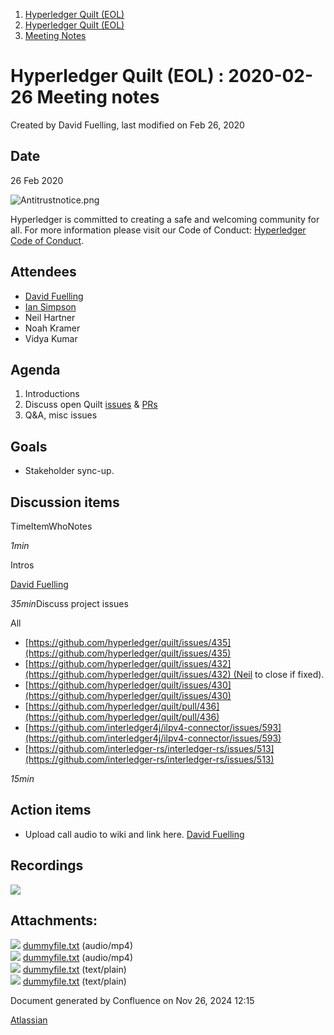 1. [Hyperledger Quilt (EOL)](index.html)
2. [Hyperledger Quilt (EOL)](22446088.html)
3. [Meeting Notes](Meeting-Notes_22447301.html)

# Hyperledger Quilt (EOL) : 2020-02-26 Meeting notes

Created by David Fuelling, last modified on Feb 26, 2020

## Date

26 Feb 2020

![Antitrustnotice.png](https://wiki.hyperledger.org/download/attachments/22380656/Antitrustnotice.png?version=1&modificationDate=1569909779000&api=v2)

Hyperledger is committed to creating a safe and welcoming community for all. For more information please visit our Code of Conduct: [Hyperledger Code of Conduct](https://lf-hyperledger.atlassian.net/wiki/display/HYP/Hyperledger+Code+of+Conduct).

## Attendees

- [David Fuelling](https://lf-hyperledger.atlassian.net/wiki/people/70121:b1893520-0065-4a5f-9585-ee1a01d3aeec?ref=confluence)
- [Ian Simpson](https://lf-hyperledger.atlassian.net/wiki/people/61214badaee32f006fcc4dfd?ref=confluence)
- Neil Hartner
- Noah Kramer
- Vidya Kumar

## Agenda

1. Introductions
2. Discuss open Quilt [issues](https://github.com/hyperledger/quilt/issues) &amp; [PRs](https://github.com/hyperledger/quilt/pulls)
3. Q&amp;A, misc issues

## Goals

- Stakeholder sync-up.

## Discussion items

TimeItemWhoNotes

*1min*

Intros

[David Fuelling](https://lf-hyperledger.atlassian.net/wiki/people/70121:b1893520-0065-4a5f-9585-ee1a01d3aeec?ref=confluence)

*35min*Discuss project issues

All

- [https://github.com/hyperledger/quilt/issues/435](https://github.com/hyperledger/quilt/issues/435)
- [https://github.com/hyperledger/quilt/issues/432](https://github.com/hyperledger/quilt/issues/432) (Neil to close if fixed).
- [https://github.com/hyperledger/quilt/issues/430](https://github.com/hyperledger/quilt/issues/430)
- [https://github.com/hyperledger/quilt/pull/436](https://github.com/hyperledger/quilt/pull/436)
- [https://github.com/interledger4j/ilpv4-connector/issues/593](https://github.com/interledger4j/ilpv4-connector/issues/593)
- [https://github.com/interledger-rs/interledger-rs/issues/513](https://github.com/interledger-rs/interledger-rs/issues/513)

*15min*

## Action items

- Upload call audio to wiki and link here. [David Fuelling](https://lf-hyperledger.atlassian.net/wiki/people/70121:b1893520-0065-4a5f-9585-ee1a01d3aeec?ref=confluence)

## Recordings

[![](attachments/thumbnails/22446825/22447390)](attachments/22446825/22447390.txt)

## Attachments:

![](images/icons/bullet_blue.gif) [dummyfile.txt](attachments/22446825/22447431.txt) (audio/mp4)  
![](images/icons/bullet_blue.gif) [dummyfile.txt](attachments/22446825/22447430.txt) (audio/mp4)  
![](images/icons/bullet_blue.gif) [dummyfile.txt](attachments/22446825/22447392.txt) (text/plain)  
![](images/icons/bullet_blue.gif) [dummyfile.txt](attachments/22446825/22447390.txt) (text/plain)

Document generated by Confluence on Nov 26, 2024 12:15

[Atlassian](http://www.atlassian.com/)
